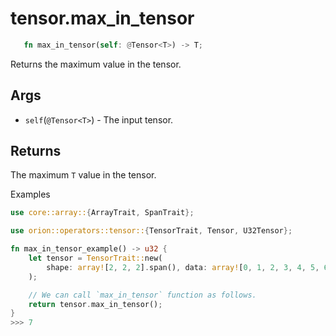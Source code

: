 # tensor.max_in_tensor

```rust 
   fn max_in_tensor(self: @Tensor<T>) -> T;
```

Returns the maximum value in the tensor.

## Args

* `self`(`@Tensor<T>`) - The input tensor.

## Returns

The maximum `T` value in the tensor.

Examples

```rust
use core::array::{ArrayTrait, SpanTrait};

use orion::operators::tensor::{TensorTrait, Tensor, U32Tensor};

fn max_in_tensor_example() -> u32 {
    let tensor = TensorTrait::new(
        shape: array![2, 2, 2].span(), data: array![0, 1, 2, 3, 4, 5, 6, 7].span(),
    );

    // We can call `max_in_tensor` function as follows.
    return tensor.max_in_tensor();
}
>>> 7
```

